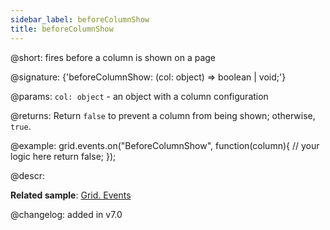 ```yaml
---
sidebar_label: beforeColumnShow
title: beforeColumnShow
---          
```


@short: fires before a column is shown on a page

@signature: {'beforeColumnShow: (col: object) => boolean | void;'}

@params:
`col: object` - an object with a column configuration

@returns:
Return `false` to prevent a column from being shown; otherwise, `true`.

@example:
grid.events.on("BeforeColumnShow", function(column){
    // your logic here
    return false;
});

@descr:

**Related sample**: [Grid. Events](https://snippet.dhtmlx.com/9zeyp4ds)

@changelog: added in v7.0
